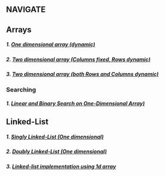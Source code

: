 
## NAVIGATE
## Arrays

##### 1. [One dimensional array *(dynamic)*](blob/main/dynamic_one_dimensional_array.c)
##### 2. [Two dimensional array *(Columns fixed, Rows dynamic)*](blob/main/dynamic_2d_array_with_column_fixed.c)
##### 3. [Two dimensional array *(both Rows and Columns dynamic)*](blob/main/complete_dynamic_2d_array.c)

### Searching
##### 1. [Linear and Binary Search *on One-Dimensional Array)*](blob/main/linear_and_binary_search_on_dynamic_1d_array.c)



## Linked-List

##### 1. [Singly Linked-List *(One dimensional)*](/blob/main/singly_linked_list.c)
##### 2. [Doubly Linked-List *(One dimensional)*](/blob/main/doubly_linked_list.c)
##### 3. [Linked-list implementation using 1d array](/blob/main/array_using_linked_list.c)
